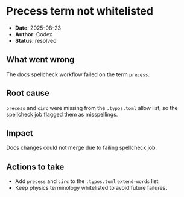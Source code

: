 # Precess term not whitelisted

- **Date**: 2025-08-23
- **Author**: Codex
- **Status**: resolved

## What went wrong
The docs spellcheck workflow failed on the term `precess`.

## Root cause
`precess` and `circ` were missing from the `.typos.toml` allow list,
so the spellcheck job flagged them as misspellings.

## Impact
Docs changes could not merge due to failing spellcheck job.

## Actions to take
- Add `precess` and `circ` to the `.typos.toml` `extend-words` list.
- Keep physics terminology whitelisted to avoid future failures.
